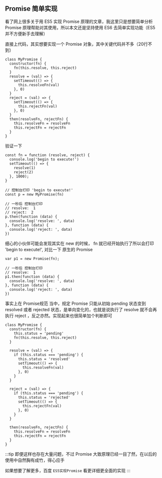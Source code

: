 ## Promise 简单实现

看了网上很多关于用 ES5 实现 Promise 原理的文章，我这里只是想要简单分析 Promise 原理帮助对其使用，所以本文还是坚持使用 ES6 去简单实现功能（ES5并不方便新手去理解）

直接上代码，其实想要实现一个 Promise 对象，其中关键代码并不多（20行不到）

```JS
class MyPromise {
  constructor(fn) {
    fn(this.resolve, this.reject)
  }
  resolve = (val) => {
    setTimeout(() => {
      this.resolveFn(val)
    }, 0)
  }
  reject = (val) => {
    setTimeout(() => {
      this.rejectFn(val)
    }, 0)
  }
  then(resolveFn, rejectFn) {
    this.resolveFn = resolveFn
    this.rejectFn = rejectFn
  }
}
```

验证一下

```JS
const fn = function (resolve, reject) {
  console.log('begin to execute!')
  setTimeout(() => {
    resolve(1)
    reject(2)
  }, 1000);
}

// 控制台打印 'begin to execute!'
const p = new MyPromise(fn)

// 一秒后 控制台打印 
// resolve:  1
// reject:  2
p.then(function (data) {
  console.log('resolve: ', data)
}, function (data) {
  console.log('reject: ', data)
})
```

细心的小伙伴可能会发现其实在 new 的时候， fn 就已经开始执行了所以会打印 'begin to execute!', 对比一下 原生的 Promise

```JS
var p1 = new Promise(fn);

// 一秒后 控制台打印 
// resolve:  1
p1.then(function (data) {
  console.log('resolve: ', data)
}, function (data) {
  console.log('reject: ', data)
})
```

事实上在 Promise规范 当中，规定 Promise 只能从初始 pending 状态变到 resolved 或者 rejected 状态，是单向变化的，也就是说执行了 resolve 就不会再执行 reject ，反之亦然。实现起来也很简单加个判断即可

```JS
class MyPromise {
  constructor(fn) {
    this.status = 'pending'
    fn(this.resolve, this.reject)
  }

  resolve = (val) => {
    if (this.status === 'pending') {
      this.status = 'resolved'
      setTimeout(() => {
        this.resolveFn(val)
      }, 0)
    }
  }

  reject = (val) => {
    if (this.status === 'pending') {
      this.status = 'rejected'
      setTimeout(() => {
        this.rejectFn(val)
      }, 0)
    }
  }

  then(resolveFn, rejectFn) {
    this.resolveFn = resolveFn
    this.rejectFn = rejectFn
  }
}
```

:::tip
即便这样也存在大量问题，不过 Promise 大致原理已经一目了然，在以后的使用中自然胸有成竹，得心应手

如果想要了解更多，百度 `ES5实现Promise` 看更详细更全面的实现
:::